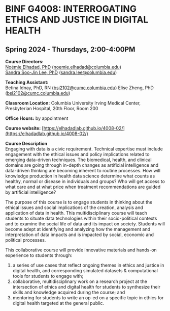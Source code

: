 # BINF G4008: INTERROGATING ETHICS AND JUSTICE IN DIGITAL HEALTH
## Spring 2024 - Thursdays, 2:00-4:00PM

**Course Directors:**    
[Noémie Elhadad, PhD](https://people.dbmi.columbia.edu/noemie/)  ([noemie.elhadad@columbia.edu](mailto:noemie.elhadad@columbia.edu))   
[Sandra Soo-Jin Lee, PhD](https://www.mhe.cuimc.columbia.edu/profile/sandra-s-lee-phd)  ([sandra.lee@columbia.edu](mailto:sandra.lee@columbia.edu))

**Teaching Assistant:**   
Betina Idnay, PhD, RN  ([bsi2102@cumc.columbia.edu](mailto:bsi2102@cumc.columbia.edu))
Elise Zheng, PhD  ([bsi2102@cumc.columbia.edu](mailto:bsi2102@cumc.columbia.edu))

**Classroom Location:** Columbia University Irving Medical Center, Presbyterian Hospital, 20th Floor, Room 200

**Office Hours:** by appointment  

**Course website:** [https://elhadadlab.github.io/4008-02/](https://elhadadlab.github.io/4008-02/)

**Course Description**   
Engaging with data is a civic requirement. Technical expertise must include engagement with the ethical issues and policy implications related to emerging data-driven techniques. The biomedical, health, and clinical domains are going through in-depth changes as artificial intelligence and data-driven thinking are becoming inherent to routine processes. How will knowledge production in health data science determine what counts as healthy, normal or disease in individuals and groups? Who will get access to what care and at what price when treatment recommendations are guided by artificial intelligence?

The purpose of this course is to engage students in thinking about the ethical issues and social
implications of the creation, analysis and application of data in health. This multidisciplinary course will teach students to situate data technologies within their socio-political contexts and to examine the social life of data and its impact on society. Students will become adept at identifying and analyzing how the management and interpretation of data impacts and is impacted by social, economic and political processes.

This collaborative course will provide innovative materials and hands-on experience to students through:  

1. a series of use cases that reflect ongoing themes in ethics and justice in digital health, and corresponding simulated datasets & computational tools for students to engage with;   
2. collaborative, multidisciplinary work on a research project at the intersection of ethics and digital health for students to synthesize their skills and knowledge acquired during the course; and   
3. mentoring for students to write an op-ed on a specific topic in ethics for digital health targeted at the general public.
